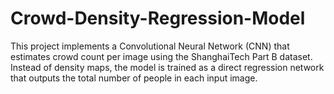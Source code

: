 # Crowd-Density-Regression-Model
This project implements a Convolutional Neural Network (CNN) that estimates crowd count per image using the ShanghaiTech Part B dataset. Instead of density maps, the model is trained as a direct regression network that outputs the total number of people in each input image.

